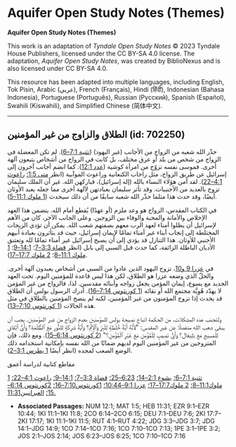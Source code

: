 # Aquifer Open Study Notes (Themes)

**Aquifer Open Study Notes (Themes)**

This work is an adaptation of *Tyndale Open Study Notes* © 2023 Tyndale House Publishers, licensed under the CC BY\-SA 4\.0 license. The adaptation, *Aquifer Open Study Notes*, was created by BiblioNexus and is also licensed under CC BY\-SA 4\.0\.

This resource has been adapted into multiple languages, including English, Tok Pisin, Arabic (عربي), French (Français), Hindi (हिंदी), Indonesian (Bahasa Indonesia), Portuguese (Português), Russian (Русский), Spanish (Español), Swahili (Kiswahili), and Simplified Chinese (简体中文).



--------------------------------

## الطلاق والزاوج من غير المؤمنين (id: 702250)

حذّر الله شعبه من الزواج من الأجانب (غير اليهود) ([تثنية 7:1–6](https://ref.ly/Deut7:1-Deut7:6)). لم تكن المعضلة في الزواج من شخص من بلد أو عرق مختلف، بل كانت في الزواج من أشخاص يتبعون آلهة أخرى. فموسى نفسه تزوّج من امرأة كوشية ([عدد 12:1](https://ref.ly/Num12:1)). كما انضم أجانب آخرون إلى إسرائيل عن طريق الزواج، مثل راحاب الكنعانية وراعوث الموآبية (انظر [متى 1:5؛](https://ref.ly/Matt1:5) [راعوث 4:1–22](https://ref.ly/Ruth4:1-Ruth4:22)). لقد آمن هؤلاء النساء بالله (إله إسرائيل)، فباركهن الله. غير أن الملك سليمان تزوج بالعديد من الأجنبيات. وقد تأثر سليمان بعبادتهن لآلهة أخرى مما جعله يعبد الأوثان أيضًا، وقد حدث هذا مثلما حذّر الله شعبه سابقًا من أن ذلك سيحدث ([1 ملوك 11:1–5](https://ref.ly/1Kgs11:1-1Kgs11:5)).

في الكتاب المقدس، الزواج هو وعد ملزم (أو عهدًا) يُقطع أمام الله. يتضمن هذا العهد الإخلاص والأمانة والمحبة والوفاء بين الزوجين. وعلى الجانب الآخر، كان من الأهم لإسرائيل أن يظلوا أمناء لعهد الرب معهم بصفتهم شعب الله. يمكن أن تؤدي الزيجات المختلطة إلى إنجاب أبناء غير أمناء تمامًا لإيمان إسرائيل، حيث قد يتأثرون بعبادة أبيهم الأجنبي للأوثان. هذا التنازل قد يؤدي إلى أن يصبح إسرائيل غير أمناء تمامًا لله وتعتنق الأديان الباطلة الزائفة، كما حدث قبل السبي إلى بابل (انظر [قضاة 3:3–7](https://ref.ly/Judg3:3-Judg3:7)؛ [14:1–9](https://ref.ly/Judg14:1-Judg14:9)؛ [1 ملوك 11:1–8](https://ref.ly/1Kgs11:1-1Kgs11:8)؛ [2 ملوك 17:7–17](https://ref.ly/2Kgs17:7-2Kgs17:17)).

في [عزرا 9 و10](https://ref.ly/Ezra9:1-Ezra10:44)، تزوج اليهود الذين عادوا من السبي من أشخاص يعبدون آلهة أخرى. والحلّ الذي وضعه عزرا هو الطلاق، لكن هذا ليس قاعدة للمؤمنين اليوم. تحت العهد الجديد مع يسوع، إيمان المؤمن يجعل زواجه وأبنائه مقدسين. لذا، فالزواج من غير المؤمن لا يهدّد هُوِيَّة مجتمع الله أو نقائه ([1 كورنثوس 7:14–16](https://ref.ly/1Cor7:14-1Cor7:16)). أدرك الرسول بولس أن الطلاق قد يحدث إذا تزوج المؤمنون من غير المؤمنين، لكنه لم ينصح المؤمنين بالطلاق في مثل هذه الحالات ([1 كورنثوس 7:10–13](https://ref.ly/1Cor7:10-1Cor7:13)).

ولتجنب هذه المشكلات، من الحكمة اتباع نصيحة بولس للمؤمنين بعدم الزواج من غير المؤمنين. يجب أن يبقى شعب الله منفصلًا عن غير المقدس: "لِأَنَّهُ أَيَّةُ خُلْطَةٍ لِلْبِرِّ وَٱلْإِثْمِ؟ وَأَيَّةُ شَرِكَةٍ لِلنُّورِ مَعَ ٱلظُّلْمَةِ؟ وَأَيُّ ٱتِّفَاقٍ لِلْمَسِيحِ مَعَ بَلِيعَالَ؟ وَأَيُّ نَصِيبٍ لِلْمُؤْمِنِ مَعَ غَيْرِ ٱلْمُؤْمِنِ؟" ([2 كورنثوس 6:14–15](https://ref.ly/2Cor6:14-2Cor6:15)). ومع ذلك، فإن المتزوجين من غير المؤمنين اليوم لديهم ضمانًا من الله نفسه بإمكانية استخدامه ذلك الوضع الصعب لمجده (انظر أيضًا [1 بطرس 3:1–2](https://ref.ly/1Pet3:1-1Pet3:2)).

مقاطع كتابية لدراسة أعمق

[تثنية 7:1–6؛](https://ref.ly/Deut7:1-Deut7:6) [يشوع 2:1–14؛](https://ref.ly/Josh2:1-Josh2:14) [6:23–25؛](https://ref.ly/Josh6:23-Josh6:25) [قضاة 3:3–7؛](https://ref.ly/Judg3:3-Judg3:7) [14:1–9؛](https://ref.ly/Judg14:1-Judg14:9) [راعوث 4:1–22؛](https://ref.ly/Ruth4:1-Ruth4:22) [1 ملوك11:1–8؛](https://ref.ly/1Kgs11:1-1Kgs11:8) [2 ملوك17:7–17؛](https://ref.ly/2Kgs17:7-2Kgs17:17) [عزرا 9:1–10:44؛](https://ref.ly/Ezra9:1-Ezra10:44) [1كورنثوس7:10–16؛](https://ref.ly/1Cor7:10-1Cor7:16) [2كورنثوس 6:14–15؛](https://ref.ly/2Cor6:14-2Cor6:15) [العبرانيين11:31\.](https://ref.ly/Heb11:31)

* **Associated Passages:** NUM 12:1; MAT 1:5; HEB 11:31; EZR 9:1–EZR 10:44; 1KI 11:1–1KI 11:8; 2CO 6:14–2CO 6:15; DEU 7:1–DEU 7:6; 2KI 17:7–2KI 17:17; 1KI 11:1–1KI 11:5; RUT 4:1–RUT 4:22; JDG 3:3–JDG 3:7; JDG 14:1–JDG 14:9; 1CO 7:14–1CO 7:16; 1CO 7:10–1CO 7:13; 1PE 3:1–1PE 3:2; JOS 2:1–JOS 2:14; JOS 6:23–JOS 6:25; 1CO 7:10–1CO 7:16

